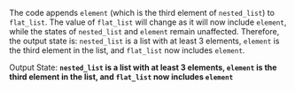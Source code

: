 The code appends `element` (which is the third element of `nested_list`) to `flat_list`. The value of `flat_list` will change as it will now include `element`, while the states of `nested_list` and `element` remain unaffected. Therefore, the output state is: `nested_list` is a list with at least 3 elements, `element` is the third element in the list, and `flat_list` now includes `element`.

Output State: **`nested_list` is a list with at least 3 elements, `element` is the third element in the list, and `flat_list` now includes `element`**